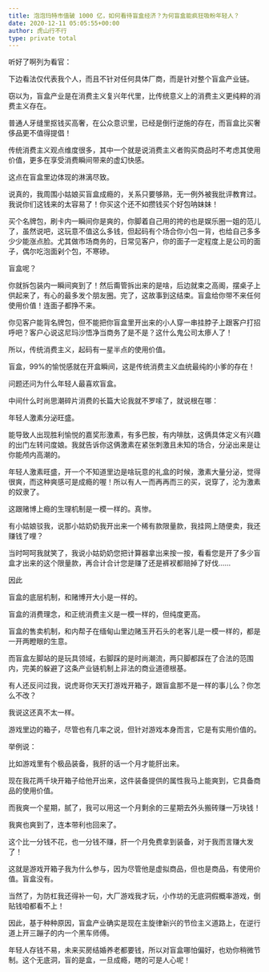 ```yaml
---
title: 泡泡玛特市值破 1000 亿，如何看待盲盒经济？为何盲盒能疯狂吸粉年轻人？
date: 2020-12-11 05:05:55+00:00
author: 虎山行不行
type: private total
---
```

听好了啊列为看官：

下边看法仅代表我个人，而且不针对任何具体厂商，而是针对整个盲盒产业链。

窃以为，盲盒产业是在消费主义复兴年代里，比传统意义上的消费主义更纯粹的消费主义存在。

普通人牙缝里抠钱买高奢，在公众意识里，已经是倒行逆施的存在，而盲盒比买奢侈品更不值得提倡！

传统消费主义观点维度很多，其中一个就是说消费主义者购买商品时不考虑其使用价值，更多在享受消费瞬间带来的虚幻快感。

这点在盲盒里边体现的淋漓尽致。

说真的，我周围小姑娘买盲盒成瘾的，关系只要够熟，无一例外被我批评教育过。我说你们这钱来的太容易了！你买这个还不如攒钱买个好包呐妹妹！

买个名牌包，刷卡内一瞬间你是爽的，你脚着自己用的挎的也是娱乐圈一姐的范儿了，虽然说吧，这玩意不值这么多钱，但起码有个场合你小包一背，也给自己多多少少能涨点脸。尤其做市场商务的，日常见客户，你的面子一定程度上是公司的面子，偶尔吃泡面剁个包，不寒碜。

盲盒呢？

你就拆包装内一瞬间爽到了！然后甭管拆出来的是啥，后边就束之高阁，摆桌子上供起来了，有心的最多发个朋友圈。完了，这故事到这结束。盲盒给你带不来任何使用价值！连面子都挣不来。

你见客户能背名牌包，但不能把你盲盒里开出来的小人穿一串挂脖子上跟客户打招呼吧？客户心说这尼玛沙悟净当商务了是不是？这什么鬼公司太瘆人了！

所以，传统消费主义，起码有一星半点的使用价值。

盲盒，99%的愉悦感就在开盒瞬间，这是传统消费主义血统最纯的小爹的存在！

问题还问为什么年轻人最喜欢盲盒。

中间什么时尚思潮碎片消费的长篇大论我就不罗嗦了，就说根在哪：

年轻人激素分泌旺盛。

能导致人出现胜利愉悦的嘉奖形激素，有多巴胺，有内啡肽，这俩具体定义有兴趣的出门左转问度娘。我就告诉你这俩激素在紧张刺激且未知的场合，分泌出来是让你能颅内高潮的。

年轻人激素旺盛，开一个不知道里边是啥玩意的礼盒的时候，激素大量分泌，觉得很爽，而这种爽感可是成瘾的喔！所以有人一而再再而三的买，说穿了，沦为激素的奴隶了。

这跟赌博上瘾的生理机制是一模一样的。真惨。

有小姑娘驳我，说那小姑奶奶我开出来一个稀有款限量款，我挂网上随便卖，我还赚钱了哩？

当时呵呵我就笑了，我说小姑奶奶您把计算器拿出来按一按，看看您是开了多少盲盒才出来的这个限量款，再合计合计您是赚了还是裤衩都赔掉了好伐……

因此

盲盒的底层机制，和赌博开大小是一样的。

盲盒的消费理念，和正统消费主义是一模一样的，但纯度更高。

盲盒的售卖机制，和内帮子在缅甸山里边赌玉开石头的老客儿是一模一样的，都是一开两瞪眼的生意。

而盲盒左脚站的是玩具领域，右脚踩的是时尚潮流，两只脚都踩在了合法的范围内，完美的躲避了这条产业链机制上非法的商业道德根基。

有人还反问过我，说虎哥你天天打游戏开箱子，跟盲盒那不是一样的事儿么？你怎么不改？

我说这还真不太一样。

游戏里边的箱子，尽管也有几率之说，但针对游戏本身而言，它是有实用价值的。

举例说：

比如游戏里有个极品装备，我肝的话一个月才能肝出来。

现在我花两千块开箱子给他开出来，这件装备提供的属性我马上能爽到，它具备商品的使用价值。

而我爽一个星期，腻了，我可以用这一个月剩余的三星期去外头搬砖赚一万块钱！

我爽也爽到了，连本带利也回来了。

这个比一分钱不花，也一分钱不赚，肝一个月免费拿到装备，对于我而言赚大发了！

这就是游戏开箱子我为什么参与，因为尽管他是虚拟商品，但也是商品，有使用价值。盲盒没有。

当然了，为防杠我还得补一句，大厂游戏我才玩，小作坊的无底洞假概率游戏，倒贴钱咱都看不上！

因此，基于种种原因，盲盒产业确实是现在主旋律新兴的节俭主义道路上，在逆行道上开三蹦子的内一个黑车师傅。

年轻人存钱不易，未来买房结婚养老都要钱，所以对盲盒哪怕偏好，也劝你稍微节制。这个无底洞，盲的是盒，一旦成瘾，瞎的可是人心呢！


